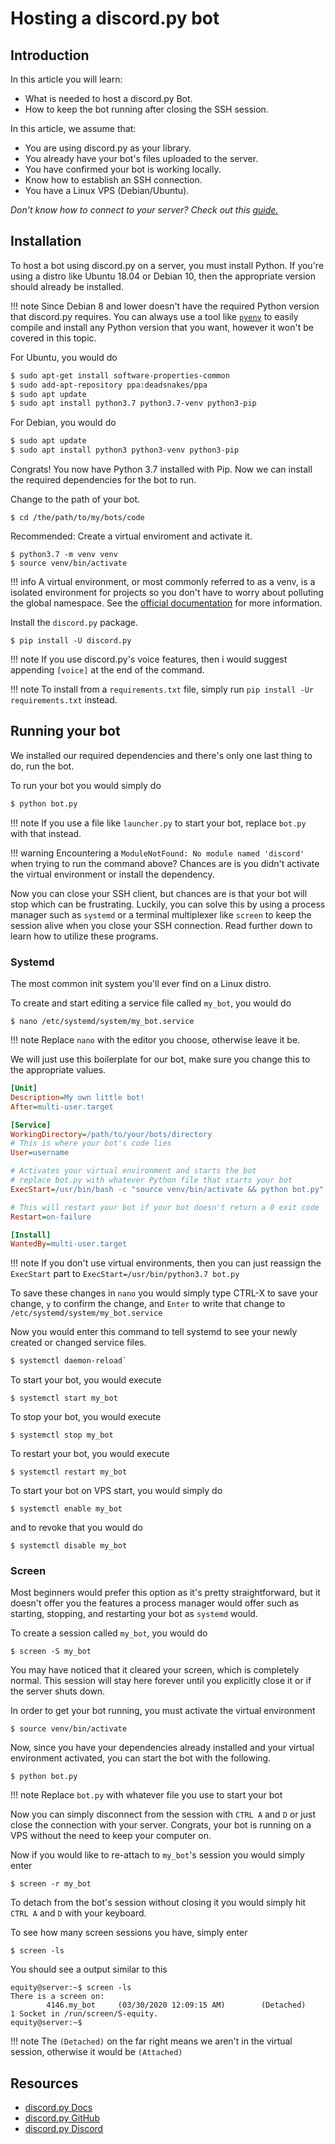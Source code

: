 # Hosting a discord.py bot

## Introduction

In this article you will learn:

* What is needed to host a discord.py Bot.
* How to keep the bot running after closing the SSH session.

In this article, we assume that:

* You are using discord.py as your library.
* You already have your bot's files uploaded to the server.
* You have confirmed your bot is working locally.
* Know how to establish an SSH connection.
* You have a Linux VPS (Debian/Ubuntu).

*Don't know how to connect to your server? Check out this [guide.](../../basics/first_login.md)*

## Installation

To host a bot using discord.py on a server, you must install Python. If you're using a distro like Ubuntu 18.04 or Debian 10, then the appropriate version should already be installed.

!!! note
    Since Debian 8 and lower doesn't have the required Python version that discord.py requires. You can always
    use a tool like [`pyenv`](https://github.com/pyenv/pyenv) to easily compile and install any Python version 
    that you want, however it won't be covered in this topic.

For Ubuntu, you would do
```sh
$ sudo apt-get install software-properties-common
$ sudo add-apt-repository ppa:deadsnakes/ppa
$ sudo apt update
$ sudo apt install python3.7 python3.7-venv python3-pip
```

For Debian, you would do
```sh
$ sudo apt update
$ sudo apt install python3 python3-venv python3-pip
```

Congrats! You now have Python 3.7 installed with Pip. Now we can install the required dependencies for the bot 
to run.


Change to the path of your bot.

```
$ cd /the/path/to/my/bots/code
```

Recommended: Create a virtual enviroment and activate it.
```
$ python3.7 -m venv venv
$ source venv/bin/activate
```
!!! info
    A virtual environment, or most commonly referred to as a venv, is a isolated environment for projects so
    you don't have to worry about polluting the global namespace. See the [official documentation](https://docs.python.org/3/library/venv.html#creating-virtual-environments) for more information.

Install the `discord.py` package.

```
$ pip install -U discord.py
```

!!! note
    If you use discord.py's voice features, then i would suggest appending `[voice]` at the end of the command.

!!! note
    To install from a `requirements.txt` file, simply run `pip install -Ur requirements.txt` instead.


## Running your bot

We installed our required dependencies and there's only one last thing to do, run the bot. 

To run your bot you would simply do

```sh
$ python bot.py
```

!!! note
    If you use a file like `launcher.py` to start your bot, replace `bot.py` with that instead.

!!! warning
    Encountering a `ModuleNotFound: No module named 'discord'` when trying to run the command above? Chances are is
    you didn't activate the virtual environment or install the dependency.

Now you can close your SSH client, but chances are is that your bot will stop which can be frustrating. Luckily, you can solve this by
using a process manager such as `systemd` or a terminal multiplexer like `screen` to keep the session alive when you close your SSH connection. Read further down to learn how to utilize these programs.


### Systemd

The most common init system you'll ever find on a Linux distro.

To create and start editing a service file called `my_bot`, you would do

```
$ nano /etc/systemd/system/my_bot.service
```
!!! note
    Replace `nano` with the editor you choose, otherwise leave it be.

We will just use this boilerplate for our bot, make sure you change this to
the appropriate values.

```ini
[Unit]
Description=My own little bot!
After=multi-user.target

[Service]
WorkingDirectory=/path/to/your/bots/directory
# This is where your bot's code lies
User=username

# Activates your virtual environment and starts the bot
# replace bot.py with whatever Python file that starts your bot
ExecStart=/usr/bin/bash -c "source venv/bin/activate && python bot.py" 

# This will restart your bot if your bot doesn't return a 0 exit code
Restart=on-failure

[Install]
WantedBy=multi-user.target
```

!!! note
    If you don't use virtual environments, then you can just reassign the `ExecStart` part to `ExecStart=/usr/bin/python3.7 bot.py`

To save these changes in `nano` you would simply type CTRL-X to save your change, `y` to confirm the change, and `Enter` to write that change
to `/etc/systemd/system/my_bot.service`


Now you would enter this command to tell systemd to see your newly created or changed
service files.

```sh
$ systemctl daemon-reload`
```

To start your bot, you would execute

```
$ systemctl start my_bot
```

To stop your bot, you would execute

```
$ systemctl stop my_bot
```

To restart your bot, you would execute

```
$ systemctl restart my_bot
```

To start your bot on VPS start, you would simply do

```
$ systemctl enable my_bot
```

and to revoke that you would do

```
$ systemctl disable my_bot
```

### Screen

Most beginners would prefer this option as it's pretty straightforward, but it doesn't offer
you the features a process manager would offer such as starting, stopping, and restarting your bot as `systemd` would.


To create a session called `my_bot`, you would do
```
$ screen -S my_bot
```
You may have noticed that it cleared your screen, which is completely normal. This session will stay here forever until you explicitly close it or if the server shuts down.


In order to get your bot running, you must activate the virtual environment

```
$ source venv/bin/activate
```

Now, since you have your dependencies already installed and your virtual environment activated, you can start the bot with the following.

```
$ python bot.py
```

!!! note
    Replace `bot.py` with whatever file you use to start your bot


Now you can simply disconnect from the session with `CTRL A` and `D` or just close the connection with your server. Congrats, your bot is running on a VPS without the need to keep your computer on.

Now if you would like to re-attach to `my_bot`'s session you would simply
enter

```
$ screen -r my_bot
```

To detach from the bot's session without closing it you would simply hit `CTRL A` and `D` with your keyboard.

To see how many screen sessions you have, simply enter

```
$ screen -ls
```

You should see a output similar to this

```
equity@server:~$ screen -ls
There is a screen on:
        4146.my_bot     (03/30/2020 12:09:15 AM)        (Detached)
1 Socket in /run/screen/S-equity.
equity@server:~$
```

!!! note
    The `(Detached)` on the far right means we aren't in the virtual session, otherwise it would
    be `(Attached)`

## Resources
* [discord.py Docs](https://discordpy.readthedocs.io/en/latest/)
* [discord.py GitHub](https://github.com/Rapptz/discord.py)
* [discord.py Discord](https://discord.gg/r3sSKJJ)
